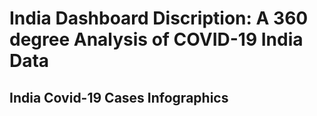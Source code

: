 India Dashboard Discription: A 360 degree Analysis of COVID-19 India Data
=======

## India Covid-19 Cases Infographics

